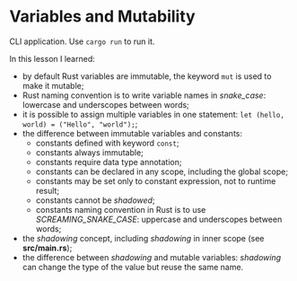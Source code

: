 # Variables and Mutability

CLI application. Use `cargo run` to run it.

In this lesson I learned:

 - by default Rust variables are immutable, the keyword `mut` is used to make it mutable;
 - Rust naming convention is to write variable names in *snake_case*: lowercase and underscopes between words;
 - it is possible to assign multiple variables in one statement: `let (hello, world) = ("Hello", "world");`;
 - the difference between immutable variables and constants:
    - constants defined with keyword `const`;
    - constants always immutable;
    - constants require data type annotation;
    - constants can be declared in any scope, including the global scope;
    - constants may be set only to constant expression, not to runtime result;
    - constants cannot be *shadowed*;
    - constants naming convention in Rust is to use *SCREAMING_SNAKE_CASE*: uppercase and underscopes between words;
 - the *shadowing* concept, including *shadowing* in inner scope (see **src/main.rs**);
 - the difference between *shadowing* and mutable variables: *shadowing* can change the type of the value but reuse the same name.
